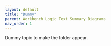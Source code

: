 ```yaml
---
layout: default
title: "Dummy"
parent: Workbench Logic Text Summary Diagrams
nav_order: 1
---
```



Dummy topic to make the folder appear.
